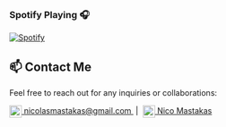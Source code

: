### Spotify Playing 🎧

[![Spotify](https://novatorem-xi-weld.vercel.app/api/spotify)](https://open.spotify.com/user/i9mg7d25h2kcnr6yjeu2h7hox)


## 📫 Contact Me

Feel free to reach out for any inquiries or collaborations:

<a href="mailto:nicolasmastakas@gmail.com">
  <img alt="Nico's Email" width="22px" style="vertical-align:middle;" src="https://cdn-icons-png.flaticon.com/512/281/281769.png" />
  nicolasmastakas@gmail.com
</a>
&nbsp;|&nbsp;
<a href="https://www.linkedin.com/in/nico-mastakas-react-native-developer/">
  <img alt="Nico's LinkedIn" width="22px" style="vertical-align:middle;" src="https://cdn-icons-png.flaticon.com/512/174/174857.png" />
  Nico Mastakas
</a>
